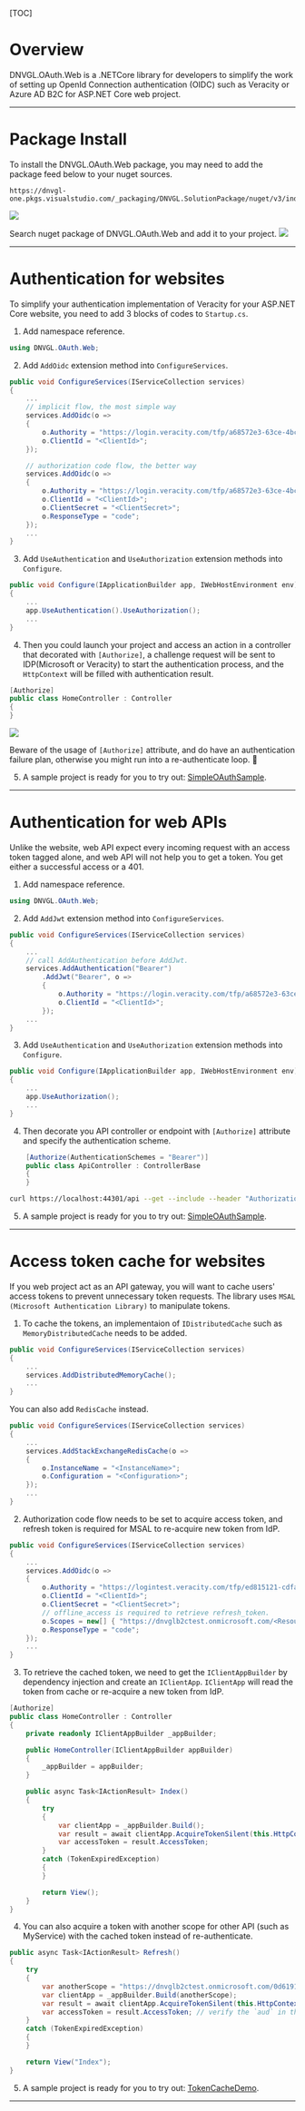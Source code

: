 [TOC]

# Overview

DNVGL.OAuth.Web is a .NETCore library for developers to simplify the work of setting up OpenId Connection authentication (OIDC) such as Veracity or Azure AD B2C for ASP.NET Core web project.

---

# Package Install

To install the DNVGL.OAuth.Web package, you may need to add the package feed below to your nuget sources.

```
https://dnvgl-one.pkgs.visualstudio.com/_packaging/DNVGL.SolutionPackage/nuget/v3/index.json
```

![](../images/DNVGL.OAuth.Web/add-feed.png)

Search nuget package of DNVGL.OAuth.Web and add it to your project.
![](../images/DNVGL.OAuth.Web/download-package.png)

---

# Authentication for websites

To simplify your authentication implementation of Veracity for your ASP.NET Core website, you need to add 3 blocks of codes to `Startup.cs`.

1. Add namespace reference. 

```csharp
using DNVGL.OAuth.Web;
```

2. Add `AddOidc` extension method into `ConfigureServices`.
```csharp
public void ConfigureServices(IServiceCollection services)
{
	...
	// implicit flow, the most simple way
	services.AddOidc(o =>
	{
		o.Authority = "https://login.veracity.com/tfp/a68572e3-63ce-4bc1-acdc-b64943502e9d/b2c_1a_signinwithadfsidp/v2.0";
		o.ClientId = "<ClientId>";
	});

	// authorization code flow, the better way
	services.AddOidc(o =>
	{
		o.Authority = "https://login.veracity.com/tfp/a68572e3-63ce-4bc1-acdc-b64943502e9d/b2c_1a_signinwithadfsidp/v2.0";
		o.ClientId = "<ClientId>";
		o.ClientSecret = "<ClientSecret>";
		o.ResponseType = "code";
	});
	...
}
```

3. Add `UseAuthentication` and `UseAuthorization` extension methods into `Configure`.
```csharp
public void Configure(IApplicationBuilder app, IWebHostEnvironment env)
{
	...
	app.UseAuthentication().UseAuthorization();
	...
}
```

4. Then you could launch your project and access an action in a controller that decorated with `[Authorize]`, a challenge request will be sent to IDP(Microsoft or Veracity) to start the authentication process, and the `HttpContext` will be filled with authentication result. 

```csharp
[Authorize]
public class HomeController : Controller
{
}
```

![](../images/DNVGL.OAuth.Web/challenge.png)

Beware of the usage of `[Authorize]` attribute, and do have an authentication failure plan, otherwise you might run into a re-authenticate loop. 🤣

5. A sample project is ready for you to try out: [SimpleOAuthSample](https://dnvgl-one.visualstudio.com/Innersource/_git/DNVGL.SolutionPackage.Demo?path=/SimpleOAuthSample).

---

# Authentication for web APIs

Unlike the website, web API expect every incoming request with an access token tagged alone, and web API will not help you to get a token. You get either a successful access or a 401.

1. Add namespace reference. 

```csharp
using DNVGL.OAuth.Web;
```

2. Add `AddJwt` extension method into `ConfigureServices`.
```csharp
public void ConfigureServices(IServiceCollection services)
{
	...
	// call AddAuthentication before AddJwt.
	services.AddAuthentication("Bearer")
		.AddJwt("Bearer", o =>
		{
			o.Authority = "https://login.veracity.com/tfp/a68572e3-63ce-4bc1-acdc-b64943502e9d/b2c_1a_signinwithadfsidp/v2.0";
			o.ClientId = "<ClientId>";
		});
	...
}
```

3. Add `UseAuthentication` and `UseAuthorization` extension methods into `Configure`.
```csharp
public void Configure(IApplicationBuilder app, IWebHostEnvironment env)
{
	...
	app.UseAuthorization();
	...
}
```

4. Then decorate you API controller or endpoint with `[Authorize]` attribute and specify the authentication scheme.

```csharp
	[Authorize(AuthenticationSchemes = "Bearer")]
	public class ApiController : ControllerBase
	{
	}
```

```bash
curl https://localhost:44301/api --get --include --header "Authorization: Bearer <token>"
```

5. A sample project is ready for you to try out: [SimpleOAuthSample](https://dnvgl-one.visualstudio.com/Innersource/_git/DNVGL.SolutionPackage.Demo?path=/SimpleOAuthSample).

---

# Access token cache for websites

If you web project act as an API gateway, you will want to cache users' access tokens to prevent unnecessary token requests. The library uses `MSAL (Microsoft Authentication Library)` to manipulate tokens.

1. To cache the tokens, an implementaion of `IDistributedCache` such as `MemoryDistributedCache` needs to be added.

```csharp
public void ConfigureServices(IServiceCollection services)
{
	...
	services.AddDistributedMemoryCache();
	...
}
```

You can also add `RedisCache` instead.

```csharp
public void ConfigureServices(IServiceCollection services)
{
	...
	services.AddStackExchangeRedisCache(o =>
	{
		o.InstanceName = "<InstanceName>";
		o.Configuration = "<Configuration>";
	});
	...
}
```

2. Authorization code flow needs to be set to acquire access token, and refresh token is required for MSAL to re-acquire new token from IdP.

```csharp
public void ConfigureServices(IServiceCollection services)
{
	...
	services.AddOidc(o =>
	{
		o.Authority = "https://logintest.veracity.com/tfp/ed815121-cdfa-4097-b524-e2b23cd36eb6/b2c_1a_signinwithadfsidp/v2.0";
		o.ClientId = "<ClientId>";
		o.ClientSecret = "<ClientSecret>";
		// offline_access is required to retrieve refresh_token.
		o.Scopes = new[] { "https://dnvglb2ctest.onmicrosoft.com/<ResourceId>/user_impersonation", "offline_access" };
		o.ResponseType = "code";
	});
	...
}
```

3. To retrieve the cached token, we need to get the `IClientAppBuilder` by dependency injection and create an `IClientApp`. `IClientApp` will read the token from cache or re-acquire a new token from IdP.

```csharp
[Authorize]
public class HomeController : Controller
{
	private readonly IClientAppBuilder _appBuilder;

	public HomeController(IClientAppBuilder appBuilder)
	{
		_appBuilder = appBuilder;
	}

	public async Task<IActionResult> Index()
	{
		try
		{
			var clientApp = _appBuilder.Build();
			var result = await clientApp.AcquireTokenSilent(this.HttpContext.User);
			var accessToken = result.AccessToken;
		}
		catch (TokenExpiredException)
		{
		}

		return View();
	}
}
```

4. You can also acquire a token with another scope for other API (such as MyService) with the cached token instead of re-authenticate.

```csharp
public async Task<IActionResult> Refresh()
{
	try
	{
		var anotherScope = "https://dnvglb2ctest.onmicrosoft.com/0d6191c4-331b-4d08-984b-5d96001fc30b/user_impersonation";
		var clientApp = _appBuilder.Build(anotherScope);
		var result = await clientApp.AcquireTokenSilent(this.HttpContext.User);
		var accessToken = result.AccessToken; // verify the `aud` in the new access token.
	}
	catch (TokenExpiredException)
	{
	}

	return View("Index");
}
```

5. A sample project is ready for you to try out: [TokenCacheDemo](//TokenCacheDemo).
---
